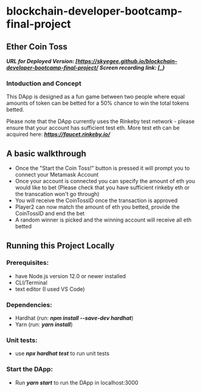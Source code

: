 # blockchain-developer-bootcamp-final-project
## **Ether Coin Toss**
***URL for Deployed Version: [https://skyegee.github.io/blockchain-developer-bootcamp-final-project/***
***Screen recording link: [_}***

### Intoduction and Concept
This DApp is designed as a fun game between two people where equal amounts of token can be betted for a 50% chance to win the total tokens betted. 

Please note that the DApp currently uses the Rinkeby test network - please ensure that your account has sufficient test eth.
More test eth can be acquired here: ***https://faucet.rinkeby.io/***

## A basic walkthrough
- Once the "Start the Coin Toss!" button is pressed it will prompt you to connect your Metamask Account
- Once your account is connected you can specify the amount of eth you would like to bet
(Please check that you have sufficient rinkeby eth or the transcation won't go through)
- You will receive the CoinTossID once the transaction is approved
- Player2 can now match the amount of eth you betted, provide the CoinTossID and end the bet
- A random winner is picked and the winning account will receive all eth betted

## Running this Project Locally
### Prerequisites:
- have Node.js version 12.0 or newer installed
- CLI/Terminal
- text editor (I used VS Code)
### Dependencies:
- Hardhat (run: ***npm install --save-dev hardhat***)
- Yarn (run: ***yarn install***)
### Unit tests:
- use ***npx hardhat test*** to run unit tests
### Start the DApp:
- Run ***yarn start*** to run the DApp in localhost:3000


